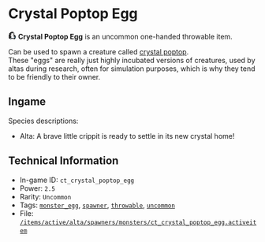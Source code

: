 # Crystal Poptop Egg

<img src="https://raw.githubusercontent.com/Ceterai/Enternia/main/items/active/alta/spawners/monsters/ct_crystal_poptop_egg.png" alt="Crystal Poptop Egg icon" loading="lazy" height=16px width="auto" /> **Crystal Poptop Egg** is an uncommon one-handed throwable item.

Can be used to spawn a creature called [crystal poptop](https://ceterai.github.io/MyEnternia/Wiki/crystalpoptop).  
These "eggs" are really just highly incubated versions of creatures, used by altas during research, often for simulation purposes, which is why they tend to be friendly to their owner.

## Ingame

Species descriptions:

- Alta: A brave little crippit is ready to settle in its new crystal home!

## Technical Information

- In-game ID: `ct_crystal_poptop_egg`
- Power: `2.5`
- Rarity: `Uncommon`
- Tags: [`monster_egg`](https://ceterai.github.io/MyEnternia/Wiki/Tags/MonsterEgg), [`spawner`](https://ceterai.github.io/MyEnternia/Wiki/Tags/Spawner), [`throwable`](https://ceterai.github.io/MyEnternia/Wiki/Tags/Throwable), [`uncommon`](https://ceterai.github.io/MyEnternia/Wiki/Tags/Uncommon)
- File: [`/items/active/alta/spawners/monsters/ct_crystal_poptop_egg.activeitem`](https://github.com/Ceterai/Enternia/blob/main/items/active/alta/spawners/monsters/ct_crystal_poptop_egg.activeitem)
